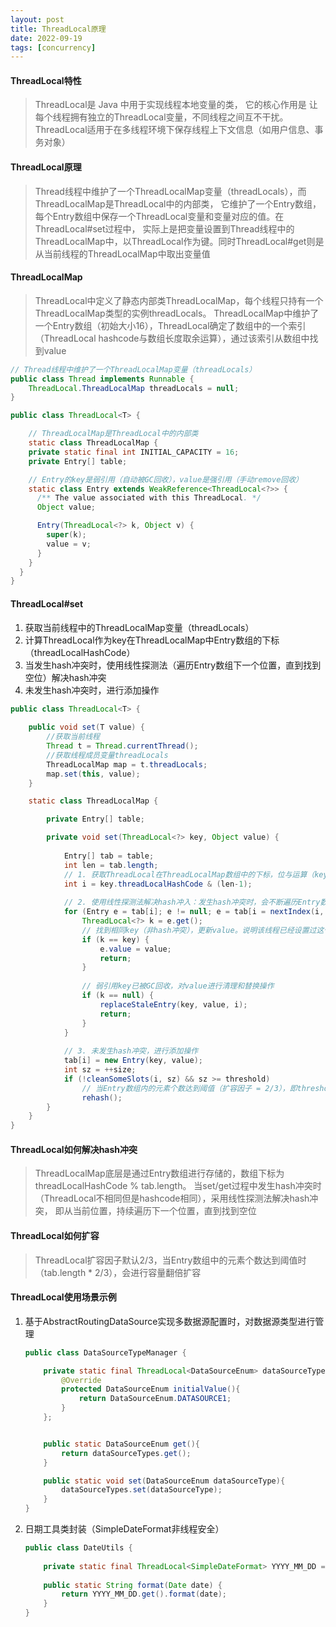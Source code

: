 ```yaml
---
layout: post
title: ThreadLocal原理
date: 2022-09-19
tags: [concurrency]
---
```


#### ThreadLocal特性
> ThreadLocal是 Java 中用于实现线程本地变量的类， 它的核心作用是 让每个线程拥有独立的ThreadLocal变量，不同线程之间互不干扰。
> ThreadLocal适用于在多线程环境下保存线程上下文信息（如用户信息、事务对象）

#### ThreadLocal原理
> Thread线程中维护了一个ThreadLocalMap变量（threadLocals），而ThreadLocalMap是ThreadLocal中的内部类，
> 它维护了一个Entry数组，每个Entry数组中保存一个ThreadLocal变量和变量对应的值。在ThreadLocal#set过程中，
> 实际上是把变量设置到Thread线程中的ThreadLocalMap中，以ThreadLocal作为键。同时ThreadLocal#get则是从当前线程的ThreadLocalMap中取出变量值

#### ThreadLocalMap
> ThreadLocal中定义了静态内部类ThreadLocalMap，每个线程只持有一个ThreadLocalMap类型的实例threadLocals。 
> ThreadLocalMap中维护了一个Entry数组（初始大小16），ThreadLocal确定了数组中的一个索引（ThreadLocal hashcode与数组长度取余运算），通过该索引从数组中找到value

```java
// Thread线程中维护了一个ThreadLocalMap变量（threadLocals）
public class Thread implements Runnable { 
    ThreadLocal.ThreadLocalMap threadLocals = null;
}

public class ThreadLocal<T> {

    // ThreadLocalMap是ThreadLocal中的内部类
    static class ThreadLocalMap {
    private static final int INITIAL_CAPACITY = 16;
    private Entry[] table;

    // Entry的key是弱引用（自动被GC回收），value是强引用（手动remove回收）
    static class Entry extends WeakReference<ThreadLocal<?>> {
      /** The value associated with this ThreadLocal. */
      Object value;

      Entry(ThreadLocal<?> k, Object v) {
        super(k);
        value = v;
      }
    }
  }
}
```
  
#### ThreadLocal#set
1. 获取当前线程中的ThreadLocalMap变量（threadLocals）
2. 计算ThreadLocal作为key在ThreadLocalMap中Entry数组的下标（threadLocalHashCode）
3. 当发生hash冲突时，使用线性探测法（遍历Entry数组下一个位置，直到找到空位）解决hash冲突
4. 未发生hash冲突时，进行添加操作
```java
public class ThreadLocal<T> {
    
    public void set(T value) {
        //获取当前线程
        Thread t = Thread.currentThread();
        //获取线程成员变量threadLocals
        ThreadLocalMap map = t.threadLocals;
        map.set(this, value);
    }

    static class ThreadLocalMap {

        private Entry[] table;

        private void set(ThreadLocal<?> key, Object value) {
    
            Entry[] tab = table;
            int len = tab.length;
            // 1. 获取ThreadLocal在ThreadLocalMap数组中的下标，位与运算（key.threadLocalHashCode % len）
            int i = key.threadLocalHashCode & (len-1);
    
            // 2. 使用线性探测法解决hash冲入：发生hash冲突时，会不断遍历Entry数组下一个位置，直到找到空位
            for (Entry e = tab[i]; e != null; e = tab[i = nextIndex(i, len)]) {
                ThreadLocal<?> k = e.get();
                // 找到相同key（非hash冲突），更新value。说明该线程已经设置过这个ThreadLocal的值
                if (k == key) {
                    e.value = value;
                    return;
                }
                
                // 弱引用key已被GC回收，对value进行清理和替换操作
                if (k == null) {
                    replaceStaleEntry(key, value, i);
                    return;
                }
            }
    
            // 3. 未发生hash冲突，进行添加操作
            tab[i] = new Entry(key, value);
            int sz = ++size;
            if (!cleanSomeSlots(i, sz) && sz >= threshold)
                // 当Entry数组内的元素个数达到阈值（扩容因子 = 2/3），即threshold = tab.length * 2/3
                rehash();
        }
    }
}
```

#### ThreadLocal如何解决hash冲突
> ThreadLocalMap底层是通过Entry数组进行存储的，数组下标为threadLocalHashCode % tab.length。
> 当set/get过程中发生hash冲突时（ThreadLocal不相同但是hashcode相同），采用线性探测法解决hash冲突，
> 即从当前位置，持续遍历下一个位置，直到找到空位

#### ThreadLocal如何扩容
> ThreadLocal扩容因子默认2/3，当Entry数组中的元素个数达到阈值时（tab.length * 2/3），会进行容量翻倍扩容

#### ThreadLocal使用场景示例
1. 基于AbstractRoutingDataSource实现多数据源配置时，对数据源类型进行管理
    ```java
    public class DataSourceTypeManager {
    
        private static final ThreadLocal<DataSourceEnum> dataSourceTypes = new ThreadLocal<DataSourceEnum>() {
            @Override
            protected DataSourceEnum initialValue(){
                return DataSourceEnum.DATASOURCE1;
            }
        };
    
    
        public static DataSourceEnum get(){
            return dataSourceTypes.get();
        }
    
        public static void set(DataSourceEnum dataSourceType){
            dataSourceTypes.set(dataSourceType);
        }
    }
    ```
2. 日期工具类封装（SimpleDateFormat非线程安全）
    ```java
    public class DateUtils {
        
        private static final ThreadLocal<SimpleDateFormat> YYYY_MM_DD = ThreadLocal.withInitial(() -> new SimpleDateFormat("yyyy-MM-dd"));
        
        public static String format(Date date) {
            return YYYY_MM_DD.get().format(date);
        }
    }
    ```

